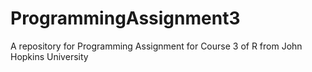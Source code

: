 # ProgrammingAssignment3
A repository for Programming Assignment for Course 3 of R from John Hopkins University
